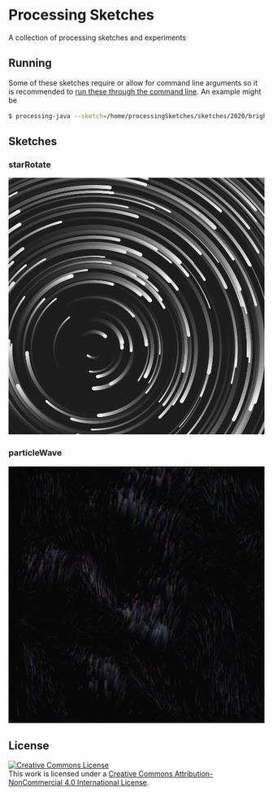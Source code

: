 # Processing Sketches
A collection of processing sketches and experiments

## Running
Some of these sketches require or allow for command line arguments so it is recommended to [run these through the command line](https://github.com/processing/processing/wiki/Command-Line). An example might be
```bash
$ processing-java --sketch=/home/processingSketches/sketches/2020/brightnessShapes --run /home/imageToUse.png
```

## Sketches

### starRotate
![starRotate image](docs/sketches/starRotate.png)

### particleWave
![particleWave image](docs/sketches/particleWaves.png)

## License
[![Creative Commons License](https://i.creativecommons.org/l/by-nc/4.0/88x31.png)](http://creativecommons.org/licenses/by-nc/4.0/)  
This work is licensed under a [Creative Commons Attribution-NonCommercial 4.0 International License](http://creativecommons.org/licenses/by-nc/4.0/).
